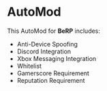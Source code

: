 # AutoMod
This AutoMod for **BeRP** includes:
- Anti-Device Spoofing
- Discord Integration
- Xbox Messaging Integration
- Whitelist
- Gamerscore Requirement
- Reputation Requirement